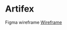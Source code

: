 # Artifex

Figma wireframe
[Wireframe](https://www.figma.com/design/C2CY8SHYxxyZVGSO1iVM7W/Artifex---Ian-Wafula-Capstone?m=dev&node-id=0-1)

